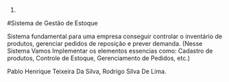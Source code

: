 1.
#Sistema de Gestão de Estoque 

Sistema fundamental para uma empresa conseguir controlar o inventário de produtos, gerenciar pedidos de reposição e prever demanda. (Nesse Sistema Vamos Implementar os elementos essencias como: Cadastro de produtos, Controle de Estoque, Gerenciamento de Pedidos, etc.)


Pablo Henrique Teixeira Da Silva, Rodrigo Silva De Lima. 
